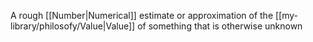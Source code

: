 A rough [[Number|Numerical]] estimate or approximation of the [[my-library/philosofy/Value|Value]] of something that is otherwise unknown